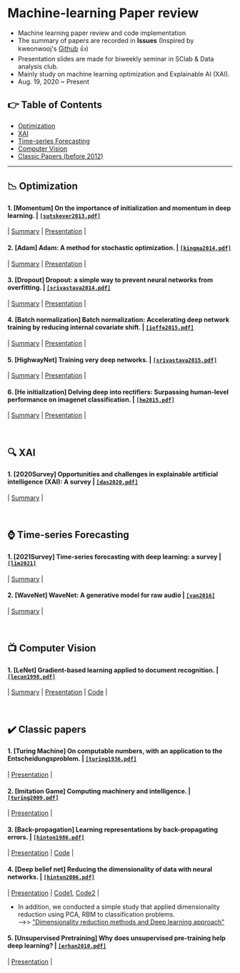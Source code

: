 # Machine-learning Paper review
- Machine learning paper review and code implementation
- The summary of papers are recorded in **Issues** (Inspired by kweonwooj's [Github](https://github.com/kweonwooj/papers/issues) :thumbsup:)
- Presentation slides are made for biweekly seminar in SClab & Data analysis club.
- Mainly study on machine learning optimization and Explainable AI (XAI).
- Aug. 19, 2020 ~ Present


## 👉 Table of Contents
- [Optimization](#chart_with_downwards_trend-optimization)
- [XAI](#mag-XAI)
- [Time-series Forecasting](#watch-Time-series-Forecasting)
- [Computer Vision](#tv-computer-vision)
- [Classic Papers (before 2012)](#heavy_check_mark-classic-papers)
-----------------------
## :chart_with_downwards_trend: Optimization
#### 1. [Momentum] On the importance of initialization and momentum in deep learning. | [`[sutskever2013.pdf]`](http://proceedings.mlr.press/v28/sutskever13.pdf)
| [Summary](https://github.com/OH-Seoyoung/Machine-learning_Paper_review/issues/1) | [Presentation](https://github.com/OH-Seoyoung/Machine-learning_Paper_review/blob/master/Optimization/1_Initialization_and_Momentum/20210813_Initialization_and_Momentum.pdf) |

#### 2. [Adam] Adam: A method for stochastic optimization. | [`[kingma2014.pdf]`](https://arxiv.org/pdf/1412.6980.pdf)
| [Summary](https://github.com/OH-Seoyoung/Machine-learning_Paper_review/issues/2) | [Presentation](https://github.com/OH-Seoyoung/Machine-learning_Paper_review/blob/master/Optimization/2_ADAM/20210826_Adaptive_moment_estimation.pdf) |

#### 3. [Dropout] Dropout: a simple way to prevent neural networks from overfitting. | [`[srivastava2014.pdf]`](https://www.jmlr.org/papers/volume15/srivastava14a/srivastava14a.pdf?utm_campaign=buffer&utm_content=buffer79b43&utm_medium=social&utm_source=twitter.com)
| [Summary](https://github.com/OH-Seoyoung/Machine-learning_Paper_review/issues/3) | [Presentation](https://github.com/OH-Seoyoung/Machine-learning_Paper_review/blob/master/Optimization/3_Dropout/20210907_Dropout.pdf) |   

#### 4. [Batch normalization] Batch normalization: Accelerating deep network training by reducing internal covariate shift. | [`[ioffe2015.pdf]`](https://arxiv.org/pdf/1502.03167.pdf)
| [Summary](https://github.com/OH-Seoyoung/Machine-learning_Paper_review/issues/4) | [Presentation](https://github.com/OH-Seoyoung/Machine-learning_Paper_review/blob/master/Optimization/4_Batch_normalization/20211005_Batch_normalization.pdf) |  

#### 5. [HighwayNet] Training very deep networks. | [`[srivastava2015.pdf]`](https://arxiv.org/pdf/1507.06228.pdf)
| [Summary](https://github.com/OH-Seoyoung/Machine-learning_Paper_review/issues/5) | [Presentation](https://github.com/OH-Seoyoung/Machine-learning_Paper_review/blob/master/Optimization/5_HighwayNet/20211019_HighwayNet_Training_very_deep_networks.pdf) |

#### 6. [He initialization] Delving deep into rectifiers: Surpassing human-level performance on imagenet classification. | [`[he2015.pdf]`](https://arxiv.org/pdf/1502.01852.pdf)
| [Summary](https://github.com/OH-Seoyoung/Machine-learning_Paper_review/issues/6) | [Presentation](https://github.com/OH-Seoyoung/Machine-learning_Paper_review/blob/master/Optimization/6_He_initialization/20211102_He_initialization.pdf) |  

<a href='#table-of-contents'></a>
<br/>
  
## :mag: XAI
#### 1. [2020Survey] Opportunities and challenges in explainable artificial intelligence (XAI): A survey | [`[das2020.pdf]`](https://arxiv.org/pdf/2006.11371.pdf)
| [Summary](https://github.com/OH-Seoyoung/Machine-learning_Paper_review/issues/8) |  

<a href='#table-of-contents'></a>
<br/>


## :watch: Time-series Forecasting
#### 1. [2021Survey] Time-series forecasting with deep learning: a survey | [`[lim2021]`](https://arxiv.org/pdf/2004.13408.pdf)
| [Summary](https://github.com/OH-Seoyoung/Machine-learning_Paper_review/issues/9) |

#### 2. [WaveNet] WaveNet: A generative model for raw audio | [`[van2016]`](https://arxiv.org/abs/1609.03499)
| [Summary](https://github.com/OH-Seoyoung/Machine-learning_Paper_review/issues/10) |

<a href='#table-of-contents'></a>
<br/>

## :tv: Computer Vision
#### 1. [LeNet] Gradient-based learning applied to document recognition. | [`[lecun1998.pdf]`](https://ieeexplore.ieee.org/stamp/stamp.jsp?arnumber=726791&casa_token=ElGW6XRIra8AAAAA:UDZPHfQO58TTOxZo5Kw-gSpmwo9t7DWe4u197dJuKNUwJ-ZI1TomItrS-7PL0eqnnNXKalMY_Q)
| [Summary](https://github.com/OH-Seoyoung/Machine-learning_Paper_review/issues/7) | [Presentation](https://github.com/OH-Seoyoung/Machine-learning_Paper_review/blob/master/Computer_vision/1_Lenet/20201201_Lenet.pdf) | [Code](https://github.com/OH-Seoyoung/Machine-learning_Paper_review/blob/master/Computer_vision/1_Lenet/Simple_implementation_of_CNN.ipynb) |

<a href='#table-of-contents'></a>
<br/>
  
## :heavy_check_mark: Classic papers
#### 1. [Turing Machine] On computable numbers, with an application to the Entscheidungsproblem. | [`[turing1936.pdf]`](https://www.wolframscience.com/prizes/tm23/images/Turing.pdf)
| [Presentation](https://github.com/OH-Seoyoung/Machine-learning_Paper_review/blob/master/Classic_papers/1_Turing_Machine/20200929_Turing_Machine.pdf) | 

#### 2. [Imitation Game] Computing machinery and intelligence. | [`[turing2009.pdf]`](http://www.cse.chalmers.se/~aikmitr/papers/Turing.pdf#page=442)
| [Presentation](https://github.com/OH-Seoyoung/Machine-learning_Paper_review/blob/master/Classic_papers/2_Imitation_Game/20201006_Imitation_game.pdf) |

#### 3. [Back-propagation] Learning representations by back-propagating errors. | [`[hinton1986.pdf]`](http://www.cs.toronto.edu/~hinton/absps/naturebp.pdf)
| [Presentation](https://github.com/OH-Seoyoung/Machine-learning_Paper_review/blob/master/Classic_papers/3_Back-Propagation/20201110_Back-Propagation.pdf) | [Code](https://github.com/OH-Seoyoung/Machine-learning_Paper_review/blob/master/Classic_papers/3_Back-Propagation/Simple_implementation_of_back-propagation.ipynb) |

#### 4. [Deep belief net] Reducing the dimensionality of data with neural networks. | [`[hinton2006.pdf]`](https://citeseerx.ist.psu.edu/viewdoc/download?doi=10.1.1.459.3788&rep=rep1&type=pdf)
| [Presentation](https://github.com/OH-Seoyoung/Machine-learning_Paper_review/blob/master/Classic_papers/4_Dimensionality_Reduction_DBN/20210121_Dimensionality_Reduction_DBN.pdf) | [Code1](https://github.com/OH-Seoyoung/Machine-learning_Paper_review/blob/master/Classic_papers/4_Dimensionality_Reduction_DBN/AE_and_PCA/Multi-layer_Autoencoder_and_PCA.ipynb), [Code2](https://github.com/OH-Seoyoung/Machine-learning_Paper_review/tree/master/Classic_papers/4_Dimensionality_Reduction_DBN/RBM_and_PCA_with_MNIST) |

- In addition, we conducted a simple study that applied dimensionality reduction using PCA, RBM to classification problems.  
-->> ["Dimensionality reduction methods and Deep learning approach"](https://github.com/OH-Seoyoung/Machine-learning_Paper_review/blob/master/Classic_papers/4_Dimensionality_Reduction_DBN/RBM_and_PCA_with_MNIST/Poster.pdf)

#### 5. [Unsupervised Pretraining] Why does unsupervised pre-training help deep learning? | [`[erhan2010.pdf]`](http://proceedings.mlr.press/v9/erhan10a/erhan10a.pdf) 
| [Presentation](https://github.com/OH-Seoyoung/Machine-learning_Paper_review/blob/master/Classic_papers/5_Unsupervised_Pre-training/20210204_Unsupervised_Pre-training.pdf) | 

<a href='#table-of-contents'></a>
